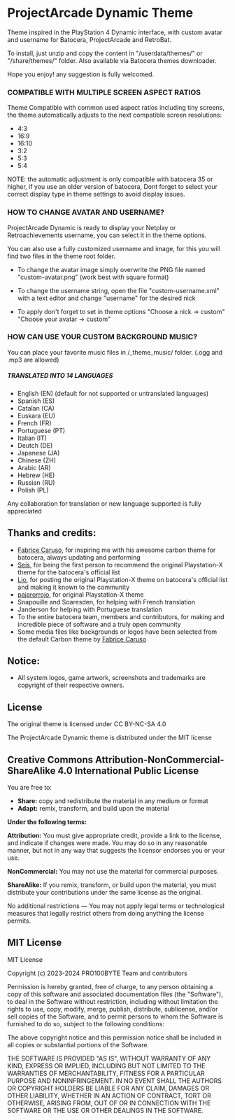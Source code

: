 # ProjectArcade Dynamic Theme
Theme inspired in the PlayStation 4 Dynamic interface, with custom avatar and username for Batocera, ProjectArcade and RetroBat.

To install, just unzip and copy the content in "/userdata/themes/" or "/share/themes/" folder. Also available via Batocera themes downloader.

Hope you enjoy! any suggestion is fully welcomed.


### COMPATIBLE WITH MULTIPLE SCREEN ASPECT RATIOS

Theme Compatible with common used aspect ratios including tiny screens, the theme automatically adjusts to the next compatible screen resolutions: 
- 4:3 
- 16:9 
- 16:10 
- 3:2
- 5:3
- 5:4 

NOTE: the automatic adjustment is only compatible with batocera 35 or higher, if you use an older version of batocera, Dont forget to select your correct display type in theme settings to avoid display issues. 


### HOW TO CHANGE AVATAR AND USERNAME?



ProjectArcade Dynamic is ready to display your Netplay or Retroachievements username, you can select it in the theme options.

You can also use a fully customized username and image, for this you will find two files in the theme root folder.

- To change the avatar image simply overwrite the PNG file named "custom-avatar.png" (work best with square format)

- To change the username string, open the file "custom-username.xml" with a text editor and change "username" for the desired nick

- To apply don't forget to set in theme options "Choose a nick -> custom" "Choose your avatar -> custom"


### HOW CAN USE YOUR CUSTOM BACKGROUND MUSIC?

You can place your favorite music files in /_theme_music/ folder. (.ogg and .mp3 are allowed)


##### TRANSLATED INTO 14 LANGUAGES

- English (EN) (default for not supported or untranslated languages)
- Spanish (ES)
- Catalan (CA)
- Euskara (EU)
- French (FR)
- Portuguese (PT)
- Italian (IT)
- Deutch (DE)
- Japanese (JA)
- Chinese (ZH)
- Arabic (AR)
- Hebrew (HE)
- Russian (RU)
- Polish (PL)

Any collaboration for translation or new language supported is fully appreciated


Thanks and credits:
-------
- [Fabrice Caruso](https://github.com/fabricecaruso), for inspiring me with his awesome carbon theme for batocera, always updating and performing
- [Seis](https://github.com/seeiis), for being the first person to recommend the original Playstation-X theme for the batocera's official list
- [Lio](https://github.com/lbrpdx), for posting the original Playstation-X theme on batocera's official list and making it known to the community
- [pajarorrojo](https://github.com/pajarorrojo), for original Playstation-X theme
- Snapouille and Soaresden, for helping with French translation 
- Janderson for helping with Portuguese translation
- To the entire batocera team, members and contributors, for making and incredible piece of software and a truly open community
- Some media files like backgrounds or logos have been selected from the default Carbon theme by [Fabrice Caruso](https://github.com/fabricecaruso)

Notice:
-------
- All system logos, game artwork, screenshots and trademarks are copyright of their respective owners. 


License
-------

The original theme is licensed under CC BY-NC-SA 4.0

The ProjectArcade Dynamic theme is distributed under the MIT license

## Creative Commons Attribution-NonCommercial-ShareAlike 4.0 International Public License

You are free to:

- **Share:** copy and redistribute the material in any medium or format
- **Adapt:** remix, transform, and build upon the material

**Under the following terms:**

**Attribution:** You must give appropriate credit, provide a link to the license, and indicate if
changes were made. You may do so in any reasonable manner, but not in any way that suggests the
licensor endorses you or your use.

**NonCommercial:** You may not use the material for commercial purposes.

**ShareAlike:** If you remix, transform, or build upon the material, you must distribute your
contributions under the same license as the original.

No additional restrictions — You may not apply legal terms or technological measures that legally
restrict others from doing anything the license permits.

## MIT License

MIT License

Copyright (c) 2023-2024 PRO100BYTE Team and contributors

Permission is hereby granted, free of charge, to any person obtaining a copy
of this software and associated documentation files (the "Software"), to deal
in the Software without restriction, including without limitation the rights
to use, copy, modify, merge, publish, distribute, sublicense, and/or sell
copies of the Software, and to permit persons to whom the Software is
furnished to do so, subject to the following conditions:

The above copyright notice and this permission notice shall be included in all
copies or substantial portions of the Software.

THE SOFTWARE IS PROVIDED "AS IS", WITHOUT WARRANTY OF ANY KIND, EXPRESS OR
IMPLIED, INCLUDING BUT NOT LIMITED TO THE WARRANTIES OF MERCHANTABILITY,
FITNESS FOR A PARTICULAR PURPOSE AND NONINFRINGEMENT. IN NO EVENT SHALL THE
AUTHORS OR COPYRIGHT HOLDERS BE LIABLE FOR ANY CLAIM, DAMAGES OR OTHER
LIABILITY, WHETHER IN AN ACTION OF CONTRACT, TORT OR OTHERWISE, ARISING FROM,
OUT OF OR IN CONNECTION WITH THE SOFTWARE OR THE USE OR OTHER DEALINGS IN THE
SOFTWARE.
